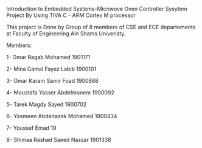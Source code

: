 Introduction to Embedded Systems-Micriwove Oven 
Controller Sysytem Project By Using TIVA C - ARM Cortex M processor

This project is Done by Group of 8 members of CSE and ECE departements at Faculty of Engineering Ain Shams Univeristy.


Members:


1- Omar Ragab Mohamed              1901171

2- Mina Gamal Fayez Labib          1900101

3- Omar Karam Samir Foad           1900868 

4- Moustafa Yasser Abdelmonem      1900092

5- Tarek Magdy Sayed               1900702

6- Yasmeen Abdelrazek Mohamed      1900434 

7- Youssef Emad                    19 

8- Shimaa Rashad Saeed Nassar      1901338

                        
       
           

  
